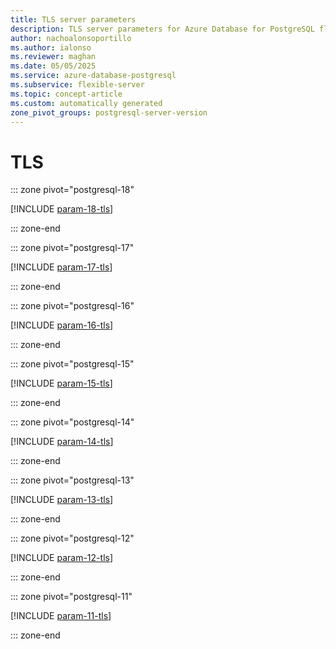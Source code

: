 ```yaml
---
title: TLS server parameters
description: TLS server parameters for Azure Database for PostgreSQL flexible server.
author: nachoalonsoportillo
ms.author: ialonso
ms.reviewer: maghan
ms.date: 05/05/2025
ms.service: azure-database-postgresql
ms.subservice: flexible-server
ms.topic: concept-article
ms.custom: automatically generated
zone_pivot_groups: postgresql-server-version
---
```

# TLS


::: zone pivot="postgresql-18"

[!INCLUDE [param-18-tls](./includes/param-18-tls.md)]

::: zone-end


::: zone pivot="postgresql-17"

[!INCLUDE [param-17-tls](./includes/param-17-tls.md)]

::: zone-end


::: zone pivot="postgresql-16"

[!INCLUDE [param-16-tls](./includes/param-16-tls.md)]

::: zone-end


::: zone pivot="postgresql-15"

[!INCLUDE [param-15-tls](./includes/param-15-tls.md)]

::: zone-end


::: zone pivot="postgresql-14"

[!INCLUDE [param-14-tls](./includes/param-14-tls.md)]

::: zone-end


::: zone pivot="postgresql-13"

[!INCLUDE [param-13-tls](./includes/param-13-tls.md)]

::: zone-end


::: zone pivot="postgresql-12"

[!INCLUDE [param-12-tls](./includes/param-12-tls.md)]

::: zone-end


::: zone pivot="postgresql-11"

[!INCLUDE [param-11-tls](./includes/param-11-tls.md)]

::: zone-end


